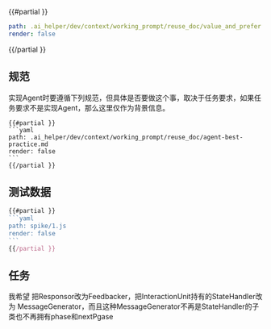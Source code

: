 
{{#partial }}
```yaml
path: .ai_helper/dev/context/working_prompt/reuse_doc/value_and_prefer.md
render: false
```
{{/partial }}


## 规范

实现Agent时要遵循下列规范，但具体是否要做这个事，取决于任务要求，如果任务要求不是实现Agent，那么这里仅作为背景信息。
`````
{{#partial }}
```yaml
path: .ai_helper/dev/context/working_prompt/reuse_doc/agent-best-practice.md
render: false
```
{{/partial }}
`````

## 测试数据

`````js
{{#partial }}
```yaml
path: spike/1.js
render: false
```
{{/partial }}
`````


## 任务

我希望 把Responsor改为Feedbacker，把InteractionUnit持有的StateHandler改为 MessageGenerator，而且这种MessageGenerator不再是StateHandler的子类也不再拥有phase和nextPgase